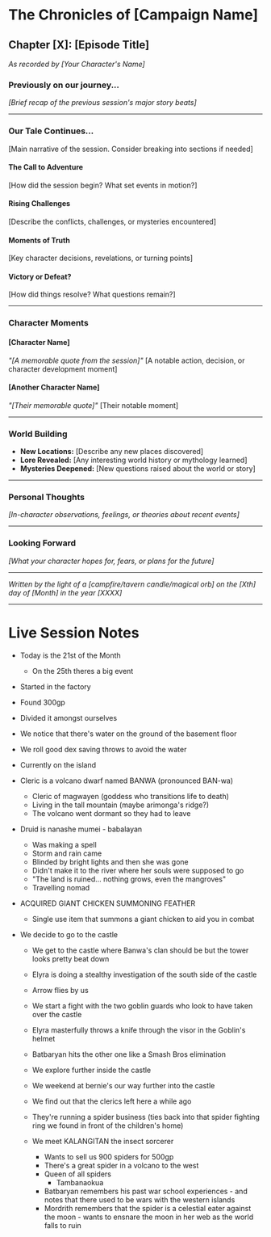 # The Chronicles of [Campaign Name]
## Chapter [X]: [Episode Title]

*As recorded by [Your Character's Name]*

### Previously on our journey...
*[Brief recap of the previous session's major story beats]*

---

### Our Tale Continues...
[Main narrative of the session. Consider breaking into sections if needed]

#### The Call to Adventure
[How did the session begin? What set events in motion?]

#### Rising Challenges
[Describe the conflicts, challenges, or mysteries encountered]

#### Moments of Truth
[Key character decisions, revelations, or turning points]

#### Victory or Defeat?
[How did things resolve? What questions remain?]

---

### Character Moments
#### [Character Name]
*"[A memorable quote from the session]"*
[A notable action, decision, or character development moment]

#### [Another Character Name]
*"[Their memorable quote]"*
[Their notable moment]

---

### World Building
- **New Locations:** [Describe any new places discovered]
- **Lore Revealed:** [Any interesting world history or mythology learned]
- **Mysteries Deepened:** [New questions raised about the world or story]

---

### Personal Thoughts
*[In-character observations, feelings, or theories about recent events]*

---

### Looking Forward
*[What your character hopes for, fears, or plans for the future]*

---

*Written by the light of a [campfire/tavern candle/magical orb] on the [Xth] day of [Month] in the year [XXXX]*


---

# Live Session Notes

- Today is the 21st of the Month
    - On the 25th theres a big event
- Started in the factory
- Found 300gp
- Divided it amongst ourselves
- We notice that there's water on the ground of the basement floor
- We roll good dex saving throws to avoid the water
- Currently on the island
- Cleric is a volcano dwarf named BANWA (pronounced BAN-wa)
    - Cleric of magwayen (goddess who transitions life to death)
    - Living in the tall mountain (maybe arimonga's ridge?)
    - The volcano went dormant so they had to leave
- Druid is nanashe mumei - babalayan
    - Was making a spell
    - Storm and rain came
    - Blinded by bright lights and then she was gone
    - Didn't make it to the river where her souls were supposed to go
    - "The land is ruined... nothing grows, even the mangroves"
    - Travelling nomad
- ACQUIRED GIANT CHICKEN SUMMONING FEATHER
    - Single use item that summons a giant chicken to aid you in combat

- We decide to go to the castle
    - We get to the castle where Banwa's clan should be but the tower looks pretty beat down
    - Elyra is doing a stealthy investigation of the south side of the castle
    - Arrow flies by us
    - We start a fight with the two goblin guards who look to have taken over the castle
    - Elyra masterfully throws a knife through the visor in the Goblin's helmet
    - Batbaryan hits the other one like a Smash Bros elimination

    - We explore further inside the castle
    - We weekend at bernie's our way further into the castle
    - We find out that the clerics left here a while ago
    - They're running a spider business (ties back into that spider fighting ring we found in front of the children's home)
    - We meet KALANGITAN the insect sorcerer
        - Wants to sell us 900 spiders for 500gp
        - There's a great spider in a volcano to the west
        - Queen of all spiders
            - Tambanaokua
        - Batbaryan remembers his past war school experiences - and notes that there used to be wars with the western islands
        - Mordrith remembers that the spider is a celestial eater against the moon - wants to ensnare the moon in her web as the world falls to ruin

